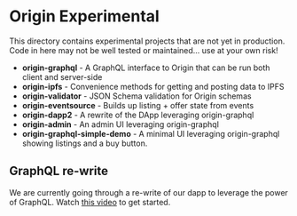 # Origin Experimental

This directory contains experimental projects that are not yet in production.
Code in here may not be well tested or maintained... use at your own risk!

- **origin-graphql** - A GraphQL interface to Origin that can be run both client and server-side
- **origin-ipfs** - Convenience methods for getting and posting data to IPFS
- **origin-validator** - JSON Schema validation for Origin schemas
- **origin-eventsource** - Builds up listing + offer state from events
- **origin-dapp2** - A rewrite of the DApp leveraging origin-graphql
- **origin-admin** - An admin UI leveraging origin-graphql
- **origin-graphql-simple-demo** - A minimal UI leveraging origin-graphql showing listings and a buy button.

## GraphQL re-write

We are currently going through a re-write of our dapp to leverage the power of GraphQL. Watch [this video](https://drive.google.com/a/originprotocol.com/file/d/1JHXtYzl7qFyTNB62lNlOwZ_L6QCQnydB/view?usp=sharing) to get started.
